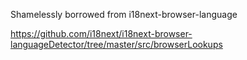 Shamelessly borrowed from i18next-browser-language

https://github.com/i18next/i18next-browser-languageDetector/tree/master/src/browserLookups
